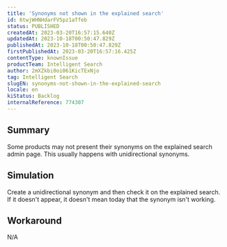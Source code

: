 ```yaml
---
title: 'Synonyms not shown in the explained search'
id: 6twjWHNHdarFV5pz1aTfeb
status: PUBLISHED
createdAt: 2023-03-20T16:57:15.640Z
updatedAt: 2023-10-18T00:50:47.829Z
publishedAt: 2023-10-18T00:50:47.829Z
firstPublishedAt: 2023-03-20T16:57:16.425Z
contentType: knownIssue
productTeam: Intelligent Search
author: 2mXZkbi0oi061KicTExNjo
tag: Intelligent Search
slugEN: synonyms-not-shown-in-the-explained-search
locale: en
kiStatus: Backlog
internalReference: 774307
---
```


## Summary


Some products may not present their synonyms on the explained search admin page. This usually happens with unidirectional synonyms.


##

## Simulation


Create a unidirectional synonym and then check it on the explained search. If it doesn't appear, it doesn't mean today that the synonym isn't working.


##

## Workaround


N/A




